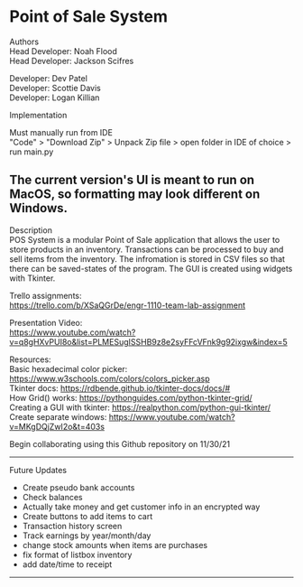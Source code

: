# Point of Sale System  

Authors  
Head Developer: Noah Flood  
Head Developer: Jackson Scifres  
  
Developer: Dev Patel  
Developer: Scottie Davis  
Developer: Logan Killian 


  
Implementation  
  
Must manually run from IDE  
"Code" > "Download Zip" > Unpack Zip file > open folder in IDE of choice > run main.py  

The current version's UI is meant to run on MacOS, so formatting may look different on Windows.  
------------------------------------------------------------  
Description  
POS System is a modular Point of Sale application that allows the user to store products in an inventory. Transactions can be processed to buy and sell items from the inventory. The infromation is stored in CSV files so that there can be saved-states of the program. The GUI is created using widgets with Tkinter.  
  
Trello assignments:  
https://trello.com/b/XSaQGrDe/engr-1110-team-lab-assignment  
  
Presentation Video:  
https://www.youtube.com/watch?v=q8gHXvPUI8o&list=PLMESugISSHB9z8e2syFFcVFnk9g92ixgw&index=5  
  
Resources:  
Basic hexadecimal color picker: https://www.w3schools.com/colors/colors_picker.asp   
Tkinter docs: https://rdbende.github.io/tkinter-docs/docs/#   
How Grid() works: https://pythonguides.com/python-tkinter-grid/   
Creating a GUI with tkinter: https://realpython.com/python-gui-tkinter/   
Create separate windows: https://www.youtube.com/watch?v=MKgDQjZwI2o&t=403s  
  
Begin collaborating using this Github repository on 11/30/21  
  
------------------------------------------------------------
Future Updates  
  
- Create pseudo bank accounts  
- Check balances  
- Actually take money and get customer info in an encrypted way  
- Create buttons to add items to cart  
- Transaction history screen  
- Track earnings by year/month/day  
- change stock amounts when items are purchases  
- fix format of listbox inventory  
- add date/time to receipt  

------------------------------------------------------------
